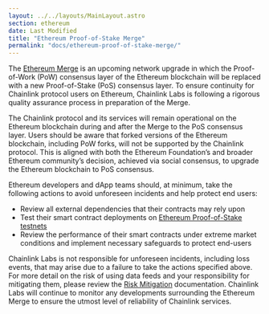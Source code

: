 ```yaml
---
layout: ../../layouts/MainLayout.astro
section: ethereum
date: Last Modified
title: "Ethereum Proof-of-Stake Merge"
permalink: "docs/ethereum-proof-of-stake-merge/"
---
```


The [Ethereum Merge](https://ethereum.org/en/upgrades/merge/) is an upcoming network upgrade in which the Proof-of-Work (PoW) consensus layer of the Ethereum blockchain will be replaced with a new Proof-of-Stake (PoS) consensus layer. To ensure continuity for Chainlink protocol users on Ethereum, Chainlink Labs is following a rigorous quality assurance process in preparation of the Merge.

The Chainlink protocol and its services will remain operational on the Ethereum blockchain during and after the Merge to the PoS consensus layer. Users should be aware that forked versions of the Ethereum blockchain, including PoW forks, will not be supported by the Chainlink protocol. This is aligned with both the Ethereum Foundation’s and broader Ethereum community’s decision, achieved via social consensus, to upgrade the Ethereum blockchain to PoS consensus.

Ethereum developers and dApp teams should, at minimum, take the following actions to avoid unforeseen incidents and help protect end users:

- Review all external dependencies that their contracts may rely upon
- Test their smart contract deployments on [Ethereum Proof-of-Stake testnets](https://ethereum.org/en/developers/docs/networks/#ethereum-testnets)
- Review the performance of their smart contracts under extreme market conditions and implement necessary safeguards to protect end-users

Chainlink Labs is not responsible for unforeseen incidents, including loss events, that may arise due to a failure to take the actions specified above. For more detail on the risk of using data feeds and your responsibility for mitigating them, please review the [Risk Mitigation](/docs/data-feeds/selecting-data-feeds/#risk-mitigation) documentation. Chainlink Labs will continue to monitor any developments surrounding the Ethereum Merge to ensure the utmost level of reliability of Chainlink services.
